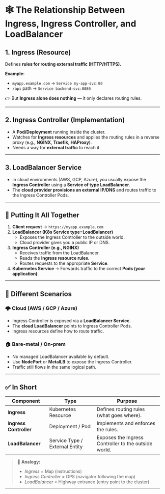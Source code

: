 # 🕸️ The Relationship Between Ingress, Ingress Controller, and LoadBalancer

## 1. Ingress (Resource)

Defines **rules for routing external traffic (HTTP/HTTPS).**

**Example:**
- `myapp.example.com` → `Service my-app-svc:80`  
- `/api` path → `Service backend-svc:8080`

👉 But **Ingress alone does nothing** — it only declares routing rules.

---

## 2. Ingress Controller (Implementation)

- A **Pod/Deployment** running inside the cluster.  
- Watches for **Ingress resources** and applies the routing rules in a reverse proxy (e.g., **NGINX**, **Traefik**, **HAProxy**).  
- Needs a way for **external traffic** to reach it.

---

## 3. LoadBalancer Service

- In cloud environments (AWS, GCP, Azure), you usually expose the **Ingress Controller** using a **Service of type LoadBalancer**.  
- The **cloud provider provisions an external IP/DNS** and routes traffic to the Ingress Controller Pods.

---

## 🔗 Putting It All Together

1. **Client request** → `https://myapp.example.com`  
2. **LoadBalancer (K8s Service type=LoadBalancer)**  
   - Exposes the Ingress Controller to the outside world.  
   - Cloud provider gives you a public IP or DNS.  
3. **Ingress Controller (e.g., NGINX)**  
   - Receives traffic from the LoadBalancer.  
   - Reads the **Ingress resource rules**.  
   - Routes requests to the appropriate **Service**.  
4. **Kubernetes Service** → Forwards traffic to the correct **Pods (your application)**.

---

## 🔄 Different Scenarios

### 🌩️ Cloud (AWS / GCP / Azure)
- Ingress Controller is exposed via a **LoadBalancer Service**.  
- The **cloud LoadBalancer** points to Ingress Controller Pods.  
- Ingress resources define how to route traffic.

### 🏠 Bare-metal / On-prem
- No managed LoadBalancer available by default.  
- Use **NodePort** or **MetalLB** to expose the Ingress Controller.  
- Traffic still flows in the same logical path.

---

## ✅ In Short

| Component | Type | Purpose |
|------------|------|----------|
| **Ingress** | Kubernetes Resource | Defines routing rules (what goes where). |
| **Ingress Controller** | Deployment / Pod | Implements and enforces the rules. |
| **LoadBalancer** | Service Type / External Entity | Exposes the Ingress Controller to the outside world. |

> 🧭 **Analogy:**  
> - *Ingress* = Map (instructions)  
> - *Ingress Controller* = GPS (navigator following the map)  
> - *LoadBalancer* = Highway entrance (entry point to the cluster)

---
